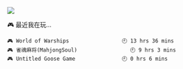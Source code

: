 ![](http://97.64.19.89:8080/api/v1/stat/4448675)

<!-- steam-box start -->
🎮 最近我在玩…
```text
🎮 World of Warships                 🕘 13 hrs 36 mins
🎮 雀魂麻将(MahjongSoul)                 🕘 9 hrs 3 mins
🎮 Untitled Goose Game               🕘 0 hrs 6 mins
```
<!-- Powered by https://github.com/YouEclipse/steam-box . -->
<!-- steam-box end -->
